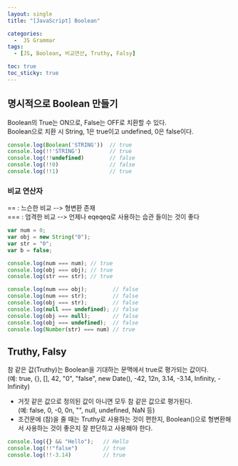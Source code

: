 ```yaml
---
layout: single
title: "[JavaScript] Boolean"

categories:
  -  JS Grammar
tags:
  - [JS, Boolean, 비교연산, Truthy, Falsy]

toc: true
toc_sticky: true
---
```



## 명시적으로 Boolean 만들기

Boolean의 True는 ON으로, False는 OFF로 치환할 수 있다.  
Boolean으로 치환 시 String, 1은 true이고 undefined, 0은 false이다.

```js
console.log(Boolean('STRING'))  // true
console.log(!!'STRING')         // true
console.log(!!undefined)        // false
console.log(!!0)                // false
console.log(!!1)                // true
```

### 비교 연산자

== : 느슨한 비교 --> 형변환 존재  
=== : 엄격한 비교 --> 언제나 eqeqeq로 사용하는 습관 들이는 것이 좋다

```js
var num = 0;
var obj = new String("0");
var str = "0";
var b = false;

console.log(num === num); // true
console.log(obj === obj); // true
console.log(str === str); // true

console.log(num === obj);        // false
console.log(num === str);        // false
console.log(obj === str);        // false
console.log(null === undefined); // false
console.log(obj === null);       // false
console.log(obj === undefined);  // false
console.log(Number(str) === num) // true
```

## Truthy, Falsy

참 같은 값(Truthy)는 Boolean을 기대하는 문맥에서 true로 평가되는 값이다.  
(예: true, {}, [], 42, "0", "false", new Date(), -42, 12n, 3.14, -3.14, Infinity, -Infinity)  

- 거짓 같은 값으로 정의된 값이 아니면 모두 참 같은 값으로 평가된다.  
    (예: false, 0, -0, 0n, "", null, undefined, NaN 등)  
- 조건문에 (참)을 줄 때는 Truthy로 사용하는 것이 편한지, Boolean()으로 형변환해서 사용하는 것이 좋은지 잘 판단하고 사용해야 한다.

```js
console.log({} && "Hello");   // Hello
console.log(!!"false")        // true
console.log(!!-3.14)          // true
```
